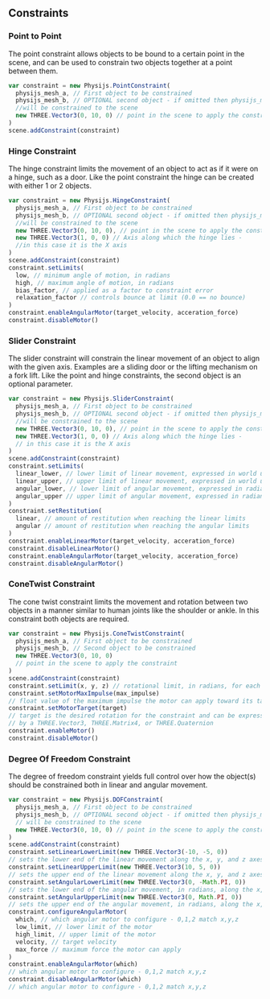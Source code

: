 ## Constraints

### Point to Point

The point constraint allows objects to be bound to a certain point in the scene, and can be used to constrain two objects together at a point between them.

```javascript
var constraint = new Physijs.PointConstraint(
  physijs_mesh_a, // First object to be constrained
  physijs_mesh_b, // OPTIONAL second object - if omitted then physijs_mesh_1
  //will be constrained to the scene
  new THREE.Vector3(0, 10, 0) // point in the scene to apply the constraint
)
scene.addConstraint(constraint)
```

### Hinge Constraint

The hinge constraint limits the movement of an object to act as if it were on a hinge, such as a door. Like the point constraint the hinge can be created with either 1 or 2 objects.

```javascript
var constraint = new Physijs.HingeConstraint(
  physijs_mesh_a, // First object to be constrained
  physijs_mesh_b, // OPTIONAL second object - if omitted then physijs_mesh_1
  //will be constrained to the scene
  new THREE.Vector3(0, 10, 0), // point in the scene to apply the constraint
  new THREE.Vector3(1, 0, 0) // Axis along which the hinge lies -
  //in this case it is the X axis
)
scene.addConstraint(constraint)
constraint.setLimits(
  low, // minimum angle of motion, in radians
  high, // maximum angle of motion, in radians
  bias_factor, // applied as a factor to constraint error
  relaxation_factor // controls bounce at limit (0.0 == no bounce)
)
constraint.enableAngularMotor(target_velocity, acceration_force)
constraint.disableMotor()
```

### Slider Constraint

The slider constraint will constrain the linear movement of an object to align with the given axis. Examples are a sliding door or the lifting mechanism on a fork lift. Like the point and hinge constraints, the second object is an optional parameter.

```javascript
var constraint = new Physijs.SliderConstraint(
  physijs_mesh_a, // First object to be constrained
  physijs_mesh_b, // OPTIONAL second object - if omitted then physijs_mesh_1
  //will be constrained to the scene
  new THREE.Vector3(0, 10, 0), // point in the scene to apply the constraint
  new THREE.Vector3(1, 0, 0) // Axis along which the hinge lies -
  // in this case it is the X axis
)
scene.addConstraint(constraint)
constraint.setLimits(
  linear_lower, // lower limit of linear movement, expressed in world units
  linear_upper, // upper limit of linear movement, expressed in world units
  angular_lower, // lower limit of angular movement, expressed in radians
  angular_upper // upper limit of angular movement, expressed in radians
)
constraint.setRestitution(
  linear, // amount of restitution when reaching the linear limits
  angular // amount of restitution when reaching the angular limits
)
constraint.enableLinearMotor(target_velocity, acceration_force)
constraint.disableLinearMotor()
constraint.enableAngularMotor(target_velocity, acceration_force)
constraint.disableAngularMotor()
```

### ConeTwist Constraint

The cone twist constraint limits the movement and rotation between two objects
in a manner similar to human joints like the shoulder or ankle.
In this constraint both objects are required.

```javascript
var constraint = new Physijs.ConeTwistConstraint(
  physijs_mesh_a, // First object to be constrained
  physijs_mesh_b, // Second object to be constrained
  new THREE.Vector3(0, 10, 0)
  // point in the scene to apply the constraint
)
scene.addConstraint(constraint)
constraint.setLimit(x, y, z) // rotational limit, in radians, for each axis
constraint.setMotorMaxImpulse(max_impulse)
// float value of the maximum impulse the motor can apply toward its target
constraint.setMotorTarget(target)
// target is the desired rotation for the constraint and can be expressed
// by a THREE.Vector3, THREE.Matrix4, or THREE.Quaternion
constraint.enableMotor()
constraint.disableMotor()
```

### Degree Of Freedom Constraint

The degree of freedom constraint yields full control over how the object(s) should be constrained both in linear and angular movement.

```javascript
var constraint = new Physijs.DOFConstraint(
  physijs_mesh_a, // First object to be constrained
  physijs_mesh_b, // OPTIONAL second object - if omitted then physijs_mesh_1
  // will be constrained to the scene
  new THREE.Vector3(0, 10, 0) // point in the scene to apply the constraint
)
scene.addConstraint(constraint)
constraint.setLinearLowerLimit(new THREE.Vector3(-10, -5, 0))
// sets the lower end of the linear movement along the x, y, and z axes.
constraint.setLinearUpperLimit(new THREE.Vector3(10, 5, 0))
// sets the upper end of the linear movement along the x, y, and z axes.
constraint.setAngularLowerLimit(new THREE.Vector3(0, -Math.PI, 0))
// sets the lower end of the angular movement, in radians, along the x, y, and z axes.
constraint.setAngularUpperLimit(new THREE.Vector3(0, Math.PI, 0))
// sets the upper end of the angular movement, in radians, along the x, y, and z axes.
constraint.configureAngularMotor(
  which, // which angular motor to configure - 0,1,2 match x,y,z
  low_limit, // lower limit of the motor
  high_limit, // upper limit of the motor
  velocity, // target velocity
  max_force // maximum force the motor can apply
)
constraint.enableAngularMotor(which)
// which angular motor to configure - 0,1,2 match x,y,z
constraint.disableAngularMotor(which)
// which angular motor to configure - 0,1,2 match x,y,z
```
